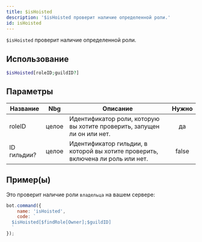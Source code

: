 ```yaml
---
title: $isHoisted
description: '$isHoisted проверит наличие определенной роли.'
id: isHoisted
---
```


`$isHoisted` проверит наличие определенной роли.

## Использование

```php
$isHoisted[roleID;guildID?]
```

## Параметры

| Название    | Nbg   | Описание                                                                        | Нужно |
| ----------- | ----- | ------------------------------------------------------------------------------- |:-----:|
| roleID      | целое | Идентификатор роли, которую вы хотите проверить, запущен ли он или нет.         |  да   |
| ID гильдии? | целое | Идентификатор гильдии, в которой вы хотите проверить, включена ли роль или нет. | false |

## Пример(ы)

Это проверит наличие роли `владельца` на вашем сервере:

```javascript
bot.command({
    name: 'isHoisted',
    code: `
  $isHoisted[$findRole[Owner];$guildID]
  `
});
```
